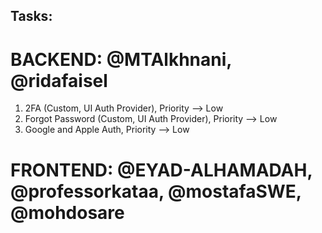 ## Tasks:

# BACKEND: @MTAlkhnani, @ridafaisel
1) 2FA (Custom, UI Auth Provider), Priority --> Low
2) Forgot Password (Custom, UI Auth Provider), Priority --> Low
3) Google and Apple Auth, Priority --> Low

# FRONTEND: @EYAD-ALHAMADAH, @professorkataa, @mostafaSWE, @mohdosare
